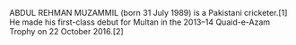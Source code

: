 ABDUL REHMAN MUZAMMIL (born 31 July 1989) is a Pakistani cricketer.[1] He made his first-class debut for Multan in the 2013–14 Quaid-e-Azam Trophy on 22 October 2016.[2]
